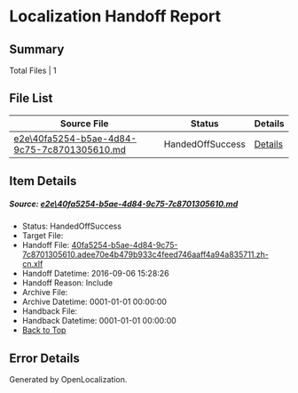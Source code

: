 # <a name='report-top'></a> Localization Handoff Report

## Summary
 Total Files | 1

## File List
 Source File | Status | Details 
 ----------- | ------ | ------- 
 [e2e\40fa5254-b5ae-4d84-9c75-7c8701305610.md](https://github.com/OpenLocalizationTestOrg/ol-test0/blob/d6e644b1ecc4345d30e216f7da2ca7a675fa771e/e2e/40fa5254-b5ae-4d84-9c75-7c8701305610.md) | HandedOffSuccess | [Details](#8f70e3ca3e2db27e5ab7cfbfcbd7984c3ebb736f1)

## Item Details
##### <a name='8f70e3ca3e2db27e5ab7cfbfcbd7984c3ebb736f1'></a> Source: [e2e\40fa5254-b5ae-4d84-9c75-7c8701305610.md](https://github.com/OpenLocalizationTestOrg/ol-test0/blob/d6e644b1ecc4345d30e216f7da2ca7a675fa771e/e2e/40fa5254-b5ae-4d84-9c75-7c8701305610.md)
* Status: HandedOffSuccess
* Target File: 
* Handoff File: [40fa5254-b5ae-4d84-9c75-7c8701305610.adee70e4b479b933c4feed746aaff4a94a835711.zh-cn.xlf](https://github.com/OpenLocalizationTestOrg/ol-test0-handoff/blob/6f67423a19c8cc64f1bb7c682a60336dd3256fbc/ol-handoff/OpenLocalizationTestOrg/ol-test0-zhcn/ci/ht/40fa5254-b5ae-4d84-9c75-7c8701305610.adee70e4b479b933c4feed746aaff4a94a835711.zh-cn.xlf)
* Handoff Datetime: 2016-09-06 15:28:26
* Handoff Reason: Include
* Archive File: 
* Archive Datetime: 0001-01-01 00:00:00
* Handback File: 
* Handback Datetime: 0001-01-01 00:00:00
* [Back to Top](#report-top)


## Error Details

Generated by OpenLocalization.
